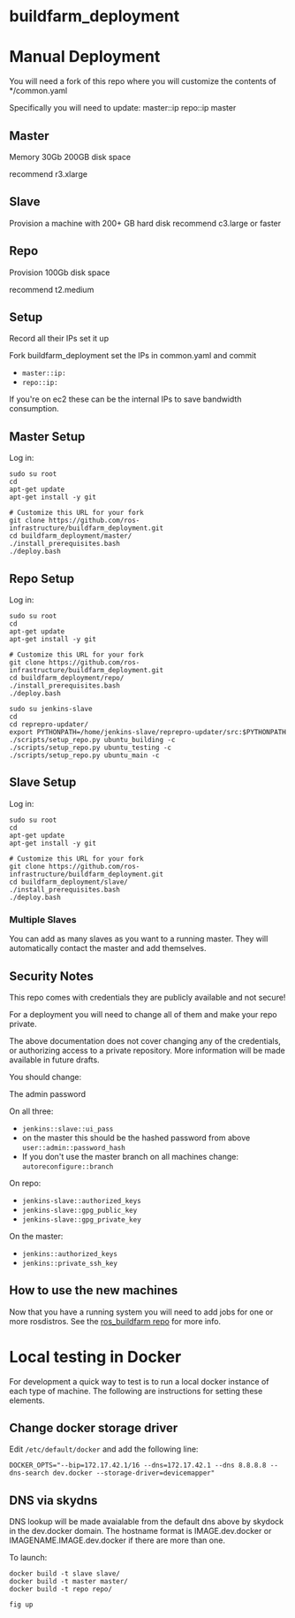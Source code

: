 # buildfarm_deployment






# Manual Deployment

You will need a fork of this repo where you will customize the contents of */common.yaml

Specifically you will need to update:
master::ip
repo::ip
master


## Master

Memory 30Gb
200GB disk space

recommend r3.xlarge

## Slave

Provision a machine with 200+ GB hard disk
recommend c3.large or faster

## Repo

Provision 100Gb disk space

recommend t2.medium

## Setup

Record all their IPs set it up

Fork buildfarm_deployment set the IPs in common.yaml and commit
  * `master::ip:`
  * `repo::ip:`

If you're on ec2 these can be the internal IPs to save bandwidth consumption.



## Master Setup

Log in:

```
sudo su root
cd
apt-get update
apt-get install -y git

# Customize this URL for your fork
git clone https://github.com/ros-infrastructure/buildfarm_deployment.git
cd buildfarm_deployment/master/
./install_prerequisites.bash
./deploy.bash
```

## Repo Setup

Log in:

```
sudo su root
cd
apt-get update
apt-get install -y git

# Customize this URL for your fork
git clone https://github.com/ros-infrastructure/buildfarm_deployment.git
cd buildfarm_deployment/repo/
./install_prerequisites.bash
./deploy.bash

sudo su jenkins-slave
cd
cd reprepro-updater/
export PYTHONPATH=/home/jenkins-slave/reprepro-updater/src:$PYTHONPATH
./scripts/setup_repo.py ubuntu_building -c
./scripts/setup_repo.py ubuntu_testing -c
./scripts/setup_repo.py ubuntu_main -c

```

## Slave Setup

Log in:

```
sudo su root
cd
apt-get update
apt-get install -y git

# Customize this URL for your fork
git clone https://github.com/ros-infrastructure/buildfarm_deployment.git
cd buildfarm_deployment/slave/
./install_prerequisites.bash
./deploy.bash
```

### Multiple Slaves

You can add as many slaves as you want to a running master.
They will automatically contact the master and add themselves.

## Security Notes

This repo comes with credentials they are publicly available and not secure!

For a deployment you will need to change all of them and make your repo private.

The above documentation does not cover changing any of the credentials, or authorizing access to a private repository.
More information will be made available in future drafts.

You should change:

The admin password

On all three:
 * `jenkins::slave::ui_pass`
 * on the master this should be the hashed password from above `user::admin::password_hash`
 * If you don't use the master branch on all machines change: `autoreconfigure::branch`


 On repo:
 * `jenkins-slave::authorized_keys`
 * `jenkins-slave::gpg_public_key`
 * `jenkins-slave::gpg_private_key`


 On the master:
  * `jenkins::authorized_keys`
  * `jenkins::private_ssh_key`


## How to use the new machines

Now that you have a running system you will need to add jobs for one or more rosdistros.
See the [ros_buildfarm repo](https://github.com/ros-infrastructure/ros_buildfarm) for more info.



# Local testing in Docker

For development a quick way to test is to run a local docker instance of each type of machine.
The following are instructions for setting these elements.

## Change docker storage driver

Edit `/etc/default/docker` and add the following line:

    DOCKER_OPTS="--bip=172.17.42.1/16 --dns=172.17.42.1 --dns 8.8.8.8 --dns-search dev.docker --storage-driver=devicemapper"

## DNS via skydns

DNS lookup will be made avaialable from the default dns above by skydock in the dev.docker domain.
The hostname format is IMAGE.dev.docker or IMAGENAME.IMAGE.dev.docker if there are more than one.

To launch:

```
docker build -t slave slave/
docker build -t master master/
docker build -t repo repo/

fig up
```
